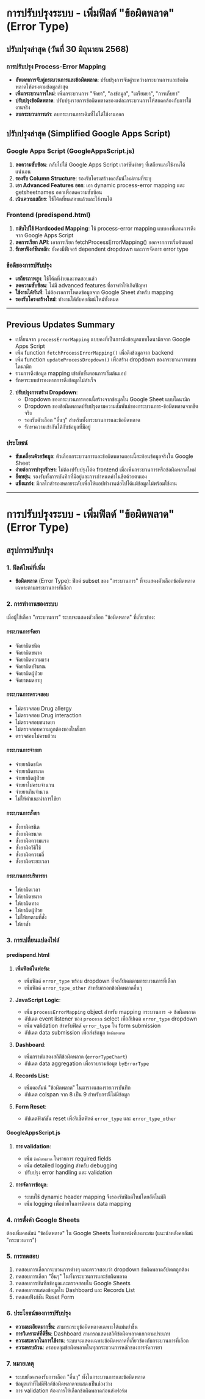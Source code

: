 # การปรับปรุงระบบ - เพิ่มฟิลด์ "ข้อผิดพลาด" (Error Type)

## ปรับปรุงล่าสุด (วันที่ 30 มิถุนายน 2568)

### การปรับปรุง Process-Error Mapping
- **อัพเดทการจับคู่กระบวนการและข้อผิดพลาด**: ปรับปรุงการจับคู่ระหว่างกระบวนการและข้อผิดพลาดให้ตรงตามข้อมูลล่าสุด
- **เพิ่มกระบวนการใหม่**: เพิ่มกระบวนการ "จัดยา", "ลงข้อมูล", "เตรียมยา", "การเก็บยา"
- **ปรับปรุงข้อผิดพลาด**: ปรับปรุงรายการข้อผิดพลาดของแต่ละกระบวนการให้สอดคล้องกับการใช้งานจริง
- **ลบกระบวนการเก่า**: ลบกระบวนการเดิมที่ไม่ได้ใช้งานออก

## ปรับปรุงล่าสุด (Simplified Google Apps Script) 

### Google Apps Script (GoogleAppsScript.js)
1. **ลดความซับซ้อน**: กลับไปใช้ Google Apps Script เวอร์ชันง่ายๆ ที่เสถียรและใช้งานได้แน่นอน
2. **รองรับ Column Structure**: รองรับโครงสร้างคอลัมน์ใหม่ตามที่ระบุ
3. **เอา Advanced Features ออก**: เอา dynamic process-error mapping และ getsheetnames ออกเพื่อลดความซับซ้อน
4. **เน้นความเสถียร**: ใช้โค้ดที่ทดสอบแล้วและใช้งานได้

### Frontend (predispend.html)
1. **กลับไปใช้ Hardcoded Mapping**: ใช้ process-error mapping แบบคงที่แทนการดึงจาก Google Apps Script
2. **ลดการเรียก API**: เอาการเรียก fetchProcessErrorMapping() ออกจากการเริ่มต้นแอป
3. **รักษาฟังก์ชันหลัก**: ยังคงมีฟีเจอร์ dependent dropdown และการจัดการ error type

### ข้อดีของการปรับปรุง
- **เสถียรภาพสูง**: ใช้โค้ดที่ง่ายและทดสอบแล้ว
- **ลดความซับซ้อน**: ไม่มี advanced features ที่อาจทำให้เกิดปัญหา
- **ใช้งานได้ทันที**: ไม่ต้องรอการโหลดข้อมูลจาก Google Sheet สำหรับ mapping
- **รองรับโครงสร้างใหม่**: ทำงานได้กับคอลัมน์ใหม่ทั้งหมด

---

## Previous Updates Summary
   - เปลี่ยนจาก `processErrorMapping` แบบคงที่เป็นการดึงข้อมูลแบบไดนามิกจาก Google Apps Script
   - เพิ่ม function `fetchProcessErrorMapping()` เพื่อดึงข้อมูลจาก backend
   - เพิ่ม function `updateProcessDropdown()` เพื่อสร้าง dropdown ของกระบวนการแบบไดนามิก
   - รวมการดึงข้อมูล mapping เข้ากับขั้นตอนการเริ่มต้นแอป
   - รักษาระบบสำรองหากการดึงข้อมูลไม่สำเร็จ

2. **ปรับปรุงการสร้าง Dropdown**:
   - Dropdown ของกระบวนการตอนนี้สร้างจากข้อมูลใน Google Sheet แบบไดนามิก
   - Dropdown ของข้อผิดพลาดปรับปรุงตามความสัมพันธ์ของกระบวนการ-ข้อผิดพลาดจากชีตจริง
   - รองรับตัวเลือก "อื่นๆ" สำหรับทั้งกระบวนการและข้อผิดพลาด
   - รักษาความเข้ากันได้กับข้อมูลที่มีอยู่

### ประโยชน์
- **ขับเคลื่อนด้วยข้อมูล**: ตัวเลือกกระบวนการและข้อผิดพลาดตอนนี้สะท้อนข้อมูลจริงใน Google Sheet
- **ง่ายต่อการบำรุงรักษา**: ไม่ต้องปรับปรุงโค้ด frontend เมื่อเพิ่มกระบวนการหรือข้อผิดพลาดใหม่
- **ยืดหยุ่น**: รองรับทั้งการบันทึกที่มีอยู่และการกำหนดค่าในชีตด้วยตนเอง
- **แข็งแกร่ง**: มีกลไกสำรองหลายระดับเพื่อให้แอปทำงานต่อไปได้แม้ข้อมูลไม่พร้อมใช้งาน

---

# การปรับปรุงระบบ - เพิ่มฟิลด์ "ข้อผิดพลาด" (Error Type)

## สรุปการปรับปรุง

### 1. ฟิลด์ใหม่ที่เพิ่ม
- **ข้อผิดพลาด** (Error Type): ฟิลด์ subset ของ "กระบวนการ" ที่จะแสดงตัวเลือกข้อผิดพลาดเฉพาะตามกระบวนการที่เลือก

### 2. การทำงานของระบบ
เมื่อผู้ใช้เลือก "กระบวนการ" ระบบจะแสดงตัวเลือก "ข้อผิดพลาด" ที่เกี่ยวข้อง:

#### กระบวนการจัดยา
- จัดยาผิดชนิด
- จัดยาผิดขนาด
- จัดยาผิดความแรง
- จัดยาผิดปริมาณ
- จัดยาผิดผู้ป่วย
- จัดยาหมดอายุ

#### กระบวนการตรวจสอบ
- ไม่ตรวจสอบ Drug allergy
- ไม่ตรวจสอบ Drug interaction
- ไม่ตรวจสอบขนาดยา
- ไม่ตรวจสอบความถูกต้องของใบสั่งยา
- ตรวจสอบไม่ครบถ้วน

#### กระบวนการจ่ายยา
- จ่ายยาผิดชนิด
- จ่ายยาผิดขนาด
- จ่ายยาผิดผู้ป่วย
- จ่ายยาไม่ครบจำนวน
- จ่ายยาเกินจำนวน
- ไม่ให้คำแนะนำการใช้ยา

#### กระบวนการสั่งยา
- สั่งยาผิดชนิด
- สั่งยาผิดขนาด
- สั่งยาผิดความแรง
- สั่งยาผิดวิธีใช้
- สั่งยาผิดความถี่
- สั่งยาผิดระยะเวลา

#### กระบวนการบริหารยา
- ให้ยาผิดเวลา
- ให้ยาผิดขนาด
- ให้ยาผิดทาง
- ให้ยาผิดผู้ป่วย
- ไม่ให้ยาตามที่สั่ง
- ให้ยาซ้ำ

### 3. การเปลี่ยนแปลงไฟล์

#### predispend.html
1. **เพิ่มฟิลด์ในฟอร์ม**:
   - เพิ่มฟิลด์ `error_type` พร้อม dropdown ที่จะอัปเดตตามกระบวนการที่เลือก
   - เพิ่มฟิลด์ `error_type_other` สำหรับกรอกข้อผิดพลาดอื่นๆ

2. **JavaScript Logic**:
   - เพิ่ม `processErrorMapping` object สำหรับ mapping กระบวนการ → ข้อผิดพลาด
   - อัปเดต event listener ของ `process` select เพื่ออัปเดต `error_type` dropdown
   - เพิ่ม validation สำหรับฟิลด์ `error_type` ใน form submission
   - อัปเดต data submission เพื่อส่งข้อมูล `ข้อผิดพลาด`

3. **Dashboard**:
   - เพิ่มกราฟแสดงสถิติข้อผิดพลาด (`errorTypeChart`)
   - อัปเดต data aggregation เพื่อรวบรวมข้อมูล `byErrorType`

4. **Records List**:
   - เพิ่มคอลัมน์ "ข้อผิดพลาด" ในตารางแสดงรายการบันทึก
   - อัปเดต colspan จาก 8 เป็น 9 สำหรับกรณีไม่มีข้อมูล

5. **Form Reset**:
   - อัปเดตฟังก์ชัน reset เพื่อรีเซ็ตฟิลด์ `error_type` และ `error_type_other`

#### GoogleAppsScript.js
1. **การ validation**:
   - เพิ่ม `ข้อผิดพลาด` ในรายการ required fields
   - เพิ่ม detailed logging สำหรับ debugging
   - ปรับปรุง error handling และ validation

2. **การจัดการข้อมูล**:
   - ระบบใช้ dynamic header mapping จึงรองรับฟิลด์ใหม่โดยอัตโนมัติ
   - เพิ่ม logging เพื่อช่วยในการติดตาม data mapping

### 4. การตั้งค่า Google Sheets
ต้องเพิ่มคอลัมน์ "ข้อผิดพลาด" ใน Google Sheets ในตำแหน่งที่เหมาะสม (แนะนำหลังคอลัมน์ "กระบวนการ")

### 5. การทดสอบ
1. ทดสอบการเลือกกระบวนการต่างๆ และตรวจสอบว่า dropdown ข้อผิดพลาดอัปเดตถูกต้อง
2. ทดสอบการเลือก "อื่นๆ" ในทั้งกระบวนการและข้อผิดพลาด
3. ทดสอบการบันทึกข้อมูลและตรวจสอบใน Google Sheets
4. ทดสอบการแสดงข้อมูลใน Dashboard และ Records List
5. ทดสอบฟังก์ชัน Reset Form

### 6. ประโยชน์ของการปรับปรุง
- **ความละเอียดมากขึ้น**: สามารถระบุข้อผิดพลาดเฉพาะได้แม่นยำขึ้น
- **การวิเคราะห์ที่ดีขึ้น**: Dashboard สามารถแสดงสถิติข้อผิดพลาดแยกตามประเภท
- **ความสะดวกในการใช้งาน**: ระบบจะแสดงเฉพาะข้อผิดพลาดที่เกี่ยวข้องกับกระบวนการที่เลือก
- **ความครบถ้วน**: ครอบคลุมข้อผิดพลาดในทุกกระบวนการหลักของการจัดการยา

### 7. หมายเหตุ
- ระบบยังคงรองรับการเลือก "อื่นๆ" ทั้งในกระบวนการและข้อผิดพลาด
- ข้อมูลเก่าที่ไม่มีฟิลด์ข้อผิดพลาดจะแสดงเป็นช่องว่าง
- การ validation ต้องการให้เลือกข้อผิดพลาดก่อนส่งฟอร์ม
